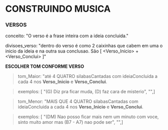 # CONSTRUINDO MUSICA

### VERSOS
conceito: "O verso é a frase inteira com a ideia concluida."

divisoes_verso: "dentro do verso é como 2 caixinhas que cabem em uma o inicio da ideia e na outra sua conclusao. São [ <Verso_Inicio> + <Verso_Conclui> ]"

**ESCOLHER TOM CONFORME VERSO**

> tom_Maior:
"até 4 QUATRO silabasCantadas com ideiaConcluida a cada 4 nos **Verso_Inicio** e **Verso_Conclui**.

> exemplos:
[ "(G) Diz pra ficar muda, (D) faz cara de misterio", "",]

> tom_Menor:
"MAIS QUE 4 QUATRO silabasCantadas com ideiaConcluida a cada 4 nos **Verso_Inicio** e **Verso_Conclui**.

> exemplos:
[ "(DM) Nao posso ficar mais nem um minuto com voce, sinto muito amor mas (B7 - A7) nao pode ser", "",]




